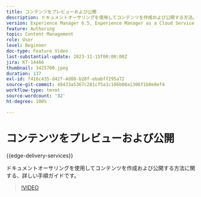 ```yaml
---
title: コンテンツをプレビューおよび公開
description: ドキュメントオーサリングを使用してコンテンツを作成および公開する方法。
version: Experience Manager 6.5, Experience Manager as a Cloud Service
feature: Authoring
topic: Content Management
role: User
level: Beginner
doc-type: Feature Video
last-substantial-update: 2023-11-15T00:00:00Z
jira: KT-14466
thumbnail: 3425700.jpeg
duration: 137
exl-id: f416c435-d42f-4d88-b28f-ebabff295a72
source-git-commit: 48433a5367c281cf5a1c106b08a1306f1b0e8ef4
workflow-type: tm+mt
source-wordcount: '32'
ht-degree: 100%

---
```


# コンテンツをプレビューおよび公開

{{edge-delivery-services}}

ドキュメントオーサリングを使用してコンテンツを作成および公開する方法に関する、詳しい手順ガイドです。

>[!VIDEO](https://video.tv.adobe.com/v/3425700/?learn=on)
